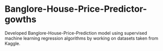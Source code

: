 # Banglore-House-Price-Predictor-gowths
Developed Banglore-House-Price-Prediction model using supervised machine learning regression algorithms by working on datasets taken from Kaggle.
